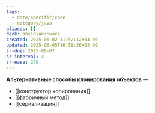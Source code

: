```yaml
---
tags:
  - note/specific/code
  - category/java
aliases: []
deck: obsidian::work
created: 2025-06-02 11:52:12+03:00
updated: 2025-06-05T16:58:36+03:00
sr-due: 2025-06-07
sr-interval: 4
sr-ease: 270
---
```


**Альтернативные способы клонирования объектов**
—
- [[конструктор копирования]]
- [[фабричный метод]]
- [[сериализация]]
